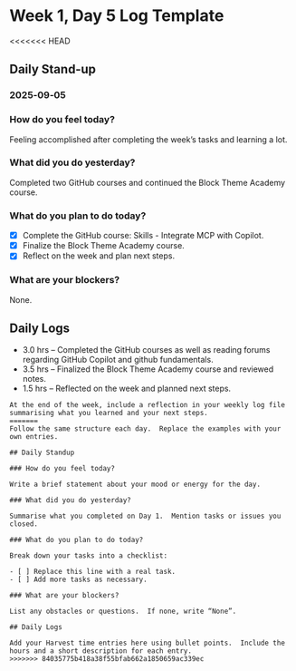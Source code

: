# Week 1, Day 5 Log Template

<<<<<<< HEAD
## Daily Stand‑up
### 2025‑09‑05

### How do you feel today?
Feeling accomplished after completing the week’s tasks and learning a lot.

### What did you do yesterday?
Completed two GitHub courses and continued the Block Theme Academy course.

### What do you plan to do today?
- [x] Complete the GitHub course: Skills - Integrate MCP with Copilot.
- [x] Finalize the Block Theme Academy course.
- [x] Reflect on the week and plan next steps.

### What are your blockers?
None.

## Daily Logs
- 3.0 hrs – Completed the GitHub courses as well as reading forums regarding GitHub Copilot and github fundamentals.
- 3.5 hrs – Finalized the Block Theme Academy course and reviewed notes.
- 1.5 hrs – Reflected on the week and planned next steps.
```
At the end of the week, include a reflection in your weekly log file summarising what you learned and your next steps.
=======
Follow the same structure each day.  Replace the examples with your own entries.

## Daily Standup

### How do you feel today?

Write a brief statement about your mood or energy for the day.

### What did you do yesterday?

Summarise what you completed on Day 1.  Mention tasks or issues you closed.

### What do you plan to do today?

Break down your tasks into a checklist:

- [ ] Replace this line with a real task.
- [ ] Add more tasks as necessary.

### What are your blockers?

List any obstacles or questions.  If none, write “None”.

## Daily Logs

Add your Harvest time entries here using bullet points.  Include the hours and a short description for each entry.
>>>>>>> 84035775b418a38f55bfab662a1850659ac339ec
